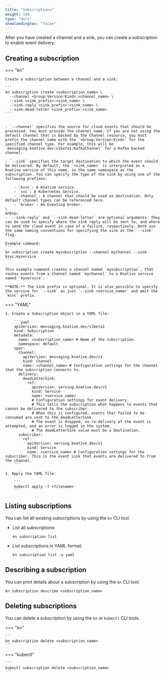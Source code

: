 ```yaml
---
title: "Subscriptions"
weight: 100
type: "docs"
showlandingtoc: "false"
---
```


After you have created a channel and a sink, you can create a subscription to enable event delivery.

## Creating a subscription


=== "kn"

    Create a subscription between a channel and a sink:

    ```
    kn subscription create <subscription_name> \
      --channel <Group:Version:Kind>:<channel_name> \
      --sink <sink_prefix>:<sink_name> \
      --sink-reply <sink_prefix>:<sink_name> \
      --sink-dead-letter <sink_prefix>:<sink_name>
    ```


    - `--channel` specifies the source for cloud events that should be processed. You must provide the channel name. If you are not using the default channel that is backed by the Channel resource, you must prefix the channel name with the `<Group:Version:Kind>` for the specified channel type. For example, this will be `messaging.knative.dev:v1beta1:KafkaChannel` for a Kafka backed channel.

    - `--sink` specifies the target destination to which the event should be delivered. By default, the `<sink_name>` is interpreted as a Knative service of this name, in the same namespace as the subscription. You can specify the type of the sink by using one of the following prefixes:

        - `ksvc`: A Knative service.
        - `svc`: A Kubernetes Service.
        - `channel`: A channel that should be used as destination. Only default channel types can be referenced here.
        - `broker`: An Eventing broker.
    \
    &nbsp;
    - `--sink-reply` and `--sink-dead-letter` are optional arguments. They can be used to specify where the sink reply will be sent to, and where to send the cloud event in case of a failure, respectively. Both use the same naming conventions for specifying the sink as the `--sink` flag.

    Example command:
    ```
    kn subscription create mysubscription --channel mychannel --sink ksvc:myservice
    ```

    This example command creates a channel named `mysubscription`, that routes events from a channel named `mychannel` to a Knative service named `myservice`.

    **NOTE:** The sink prefix is optional. It is also possible to specify the service for `--sink` as just `--sink <service_name>` and omit the `ksvc` prefix.



=== "YAML"

    1. Create a Subscription object in a YAML file:

        ```yaml
        apiVersion: messaging.knative.dev/v1beta1
        kind: Subscription
        metadata:
          name: <subscription_name> # Name of the subscription.
          namespace: default
        spec:
          channel:
            apiVersion: messaging.knative.dev/v1
            kind: Channel
            name: <channel_name> # Configuration settings for the channel that the subscription connects to.
          delivery:
            deadLetterSink:
              ref:
                apiVersion: serving.knative.dev/v1
                kind: Service
                name: <service_name>
                # Configuration settings for event delivery.
                # This tells the subscription what happens to events that cannot be delivered to the subscriber.
                # When this is configured, events that failed to be consumed are sent to the deadLetterSink.
                # The event is dropped, no re-delivery of the event is attempted, and an error is logged in the system.
                # The deadLetterSink value must be a Destination.
          subscriber:
            ref:
              apiVersion: serving.knative.dev/v1
              kind: Service
              name: <service_name> # Configuration settings for the subscriber. This is the event sink that events are delivered to from the channel.
        ```

    1. Apply the YAML file:

        ```
        kubectl apply -f <filename>
        ```




## Listing subscriptions

You can list all existing subscriptions by using the `kn` CLI tool.

- List all subscriptions:

    ```
    kn subscription list
    ```
- List subscriptions in YAML format:

    ```
    kn subscription list -o yaml
    ```

## Describing a subscription

You can print details about a subscription by using the `kn` CLI tool:

```
kn subscription describe <subscription_name>
```
<!--TODO: Add an example command and output-->
<!--TODO: Add details for kn subscription update - existing generated docs weren't clear enough, need better explained examples-->

## Deleting subscriptions

You can delete a subscription by using the `kn` or `kubectl` CLI tools.


=== "kn"

    ```
    kn subscription delete <subscription_name>
    ```



=== "kubectl"

    ```
    kubectl subscription delete <subscription_name>
    ```



